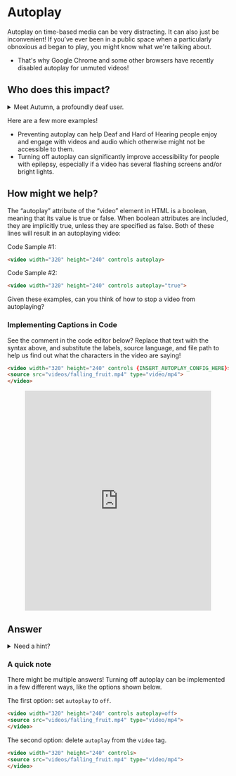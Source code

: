 # Autoplay

Autoplay on time-based media can be very distracting. It can also just be inconvenient! If you’ve ever been in a public space when a particularly obnoxious ad began to play, you might know what we're talking about.

* That's why Google Chrome and some other browsers have recently disabled autoplay for unmuted videos!

## Who does this impact?


<details><summary>Meet Autumn, a profoundly deaf user.</summary>
  
  ### Autumn Says
"I'm fluent in American Sign Language, but people don't realize that it's different from English and things can be difficult for me to understand."
  
  ### About Autumn

  * Autumn is 22 years old and lives with his family in Boston. He’s profoundly deaf and is fluent in American Sign Language (ASL).
  * He’s currently unemployed, and plans to get some more training at college to help him find a job. He started a catering course last year but the interpreter they provided wasn’t fully qualified and didn’t have much experience. Autumn got behind and gave up.
  * He isn’t very confident about learning new things. He struggles with English because of the differences with ASL in grammar and vocabulary.
  * Autumn uses ASL as his main language, English is his second languages, and always has video captions switched on.
  
  ### Autumn's Technology
  * Autumn has an Android tablet, and loves being able to sign to his friends on video chat. He's sharing his family's laptop until he can afford his own.
  * He also has an iPhone that his brother gave him. He's tried using it for video chat, but it's harder to see what people are saying as the screen's quite small.
  
  ### Autumn's Goals/Wishes
  * Autumn wants more people to know ASL. His brother signs well and his parents know a bit, but they're the only ones in his family who do.
  * He'd like captions (subtitles) to be more available and to make sense - sometimes they're rubbish and you don't know what they mean. Other times, they're not available and you can't understand the full context, especially for audio-heavy apps like TikTok and Clubhouse.
</details>

Here are a few more examples!
  * Preventing autoplay can help Deaf and Hard of Hearing people enjoy and engage with videos and audio which otherwise might not be accessible to them.
  * Turning off autoplay can significantly improve accessibility for people with epilepsy, especially if a video has several flashing screens and/or bright lights.

## How might we help?
The “autoplay” attribute of the “video” element in HTML is a boolean, meaning that its value is true or false. When boolean attributes are included, they are implicitly true, unless they are specified as false. Both of these lines will result in an autoplaying video:


Code Sample #1:

```html
<video width="320" height="240" controls autoplay>
```

Code Sample #2:

```html
<video width="320" height="240" controls autoplay="true">
```

Given these examples, can you think of how to stop a video from autoplaying?

### Implementing Captions in Code

See the comment in the code editor below? Replace that text with the syntax above, and substitute the labels, source language, and file path to help us find out what the characters in the video are saying!

```html
<video width="320" height="240" controls {INSERT_AUTOPLAY_CONFIG_HERE}>
<source src="videos/falling_fruit.mp4" type="video/mp4">
</video>
```

<figure>
<iframe frameborder="0" width="100%" height="500px" src="https://replit.com/@nikhilvytla1/AutoplayExercise1?lite=1?outputonly=1">
</iframe>
</figure>


## Answer

<details><summary>Need a hint?</summary>
First, what is a boolean?
</details>

### A quick note
There might be multiple answers! Turning off autoplay can be implemented in a few different ways, like the options shown below.

The first option: set `autoplay` to `off`.

```html
<video width="320" height="240" controls autoplay=off>
<source src="videos/falling_fruit.mp4" type="video/mp4">
</video>
```

The second option: delete `autoplay` from the `video` tag.

```html
<video width="320" height="240" controls>
<source src="videos/falling_fruit.mp4" type="video/mp4">
</video>
```
